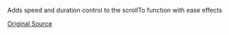 Adds speed and duration control to the scrollTo function with ease effects 

[Original Source](https://stackoverflow.com/a/50590388)
